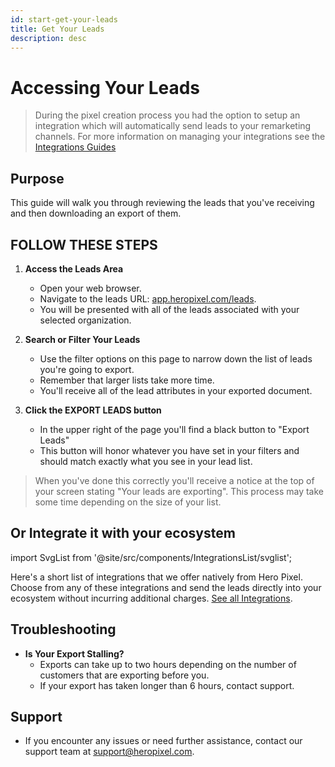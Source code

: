 ```yaml
---
id: start-get-your-leads
title: Get Your Leads
description: desc
---
```


# Accessing Your Leads

> During the pixel creation process you had the option to setup an integration which will automatically send leads to your remarketing channels. For more information on managing your integrations see the [Integrations Guides](/docs/intro-to-integrations)

## Purpose

This guide will walk you through reviewing the leads that you've receiving and then downloading an export of them.

## FOLLOW THESE STEPS

1. **Access the Leads Area**

   - Open your web browser.
   - Navigate to the leads URL: [app.heropixel.com/leads](https://app.heropixel.com/leads).
   - You will be presented with all of the leads associated with your selected organization.

2. **Search or Filter Your Leads**

   - Use the filter options on this page to narrow down the list of leads you're going to export.
   - Remember that larger lists take more time.
   - You'll receive all of the lead attributes in your exported document.

3. **Click the EXPORT LEADS button**
   - In the upper right of the page you'll find a black button to "Export Leads"
   - This button will honor whatever you have set in your filters and should match exactly what you see in your lead list.

> When you've done this correctly you'll receive a notice at the top of your screen stating "Your leads are exporting". This process may take some time depending on the size of your list.

## Or Integrate it with your ecosystem

import SvgList from '@site/src/components/IntegrationsList/svglist';

Here's a short list of integrations that we offer natively from Hero Pixel. Choose from any of these integrations and send the leads directly into your ecosystem without incurring additional charges. [See all Integrations](/docs/intro-to-integrations).

<SvgList />

## Troubleshooting

- **Is Your Export Stalling?**
  - Exports can take up to two hours depending on the number of customers that are exporting before you.
  - If your export has taken longer than 6 hours, contact support.

## Support

- If you encounter any issues or need further assistance, contact our support team at [support@heropixel.com](mailto:support@heropixel.com).
